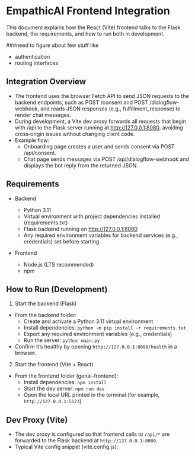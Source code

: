 # EmpathicAI Frontend Integration

This document explains how the React (Vite) frontend talks to the Flask backend, the requirements, and how to run both in development.


###need to figure about few stuff like
- authentication
- routing interfaces

## Integration Overview

- The frontend uses the browser Fetch API to send JSON requests to the backend endpoints, such as POST /consent and POST /dialogflow-webhook, and reads JSON responses (e.g., fulfillment_response) to render chat messages.
- During development, a Vite dev proxy forwards all requests that begin with /api to the Flask server running at http://127.0.0.1:8080, avoiding cross‑origin issues without changing client code.
- Example flow:
  - Onboarding page creates a user and sends consent via POST /api/consent.
  - Chat page sends messages via POST /api/dialogflow-webhook and displays the bot reply from the returned JSON.

## Requirements

- Backend
  - Python 3.11
  - Virtual environment with project dependencies installed (requirements.txt)
  - Flask backend running on http://127.0.0.1:8080
  - Any required environment variables for backend services (e.g., credentials) set before starting

- Frontend
  - Node.js (LTS recommended)
  - npm

## How to Run (Development)

1) Start the backend (Flask)
- From the backend folder:
  - Create and activate a Python 3.11 virtual environment
  - Install dependencies: `python -m pip install -r requirements.txt`
  - Export any required environment variables (e.g., credentials)
  - Run the server: `python main.py`
- Confirm it’s healthy by opening `http://127.0.0.1:8080/health` in a browser.

2) Start the frontend (Vite + React)
- From the frontend folder (genai-frontend):
  - Install dependencies: `npm install`
  - Start the dev server: `npm run dev`
  - Open the local URL printed in the terminal (for example, `http://127.0.0.1:5173`)

## Dev Proxy (Vite)

- The dev proxy is configured so that frontend calls to `/api/*` are forwarded to the Flask backend at `http://127.0.0.1:8080`.
- Typical Vite config snippet (vite.config.js):

